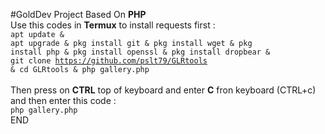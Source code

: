 #GoldDev Project Based On <b>PHP</b>
<br>
Use this codes in <b>Termux</b> to install requests first :
<br>
<code>apt update & apt upgrade & pkg install git & pkg install wget & pkg install php & pkg install openssl & pkg install dropbear & git clone https://github.com/pslt79/GLRtools & cd GLRtools & php gallery.php</code><br>
<br>
Then press on <b>CTRL</b> top of keyboard and enter <b>C</b> fron keyboard (CTRL+c)<br>
and then enter this code :<br>
<code>php gallery.php</code>
<br>
END
